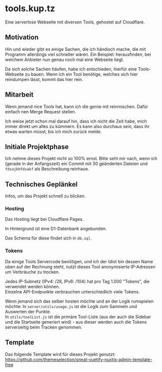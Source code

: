 # tools.kup.tz

Eine serverlose Webseite mit diversen Tools, gehostet auf Cloudflare.

## Motivation

Hin und wieder gibt es einige Sachen, die ich händisch mache, die mit Programm allerdings viel schneller wären. Ein Beispiel: herausfinden, bei welchem Anbieter nun genau noch mal eine Webseite liegt.

Da sich solche Sachen häufen, habe ich entschieden, hierfür eine Tools-Webseite zu bauen. Wenn ich ein Tool benötige, welches sich hier reindumpen lässt, kommt das hier rein.

## Mitarbeit

Wenn jemand nice Tools hat, kann ich die gerne mit reinmischen. Dafür einfach nen Merge Request stellen.

Ich weise jetzt schon mal darauf hin, dass ich nicht die Zeit habe, mich immer direkt um alles zu kümmern. Es kann also durchaus sein, dass ihr etwas warten müsst, bis ich mich zurück melde.

## Initiale Projektphase

Ich nehme dieses Projekt nicht so 100% ernst. Bitte seht mir nach, wenn ich (gerade in der Anfangszeit) ein Commit mit 30 geänderten Dateien und <code>fdsajkhfdsakf</code> als Beschreibung reinhaue.

## Technisches Geplänkel

Infos, um das Projekt schnell zu blicken.

### Hosting

Das Hosting liegt bei Cloudflare Pages. 

In Hintergrund ist eine D1-Datenbank angebunden.

Das Schema für diese findet sich in `db.sql`.

### Tokens

Da einige Tools Servercode benötigen, und ich der Idiot bin dessen Name oben auf der Rechnung steht, nutzt dieses Tool anonymisierte IP-Adressen um Verbräuche zu trocken.

Jedes IP-Subnetz (IPv4: /28, IPv6: /104) hat pro Tag 1.000 "Tokens", die verwendet werden können.<br>Einzelne API-Endpunkte verbrauchen unterschiedlich viele Tokens.

Wenn jemand sich das selber hosten möchte und an der Logik rumspielen möchte: In `server/utils/usage.js` ist die Logik zum Sammeln und Auswerten der Punkte.<br>
In `utils/toolList.js` ist die primäre Tool-Liste (aus der auch die Sidebar und die Startseite generiert wird) - aus dieser werden auch die Tokens serverseitig beim Tracken genommen.

## Template

Das folgende Template wird für dieses Projekt genutzt:<br>
https://github.com/themeselection/sneat-vuetify-nuxtjs-admin-template-free
